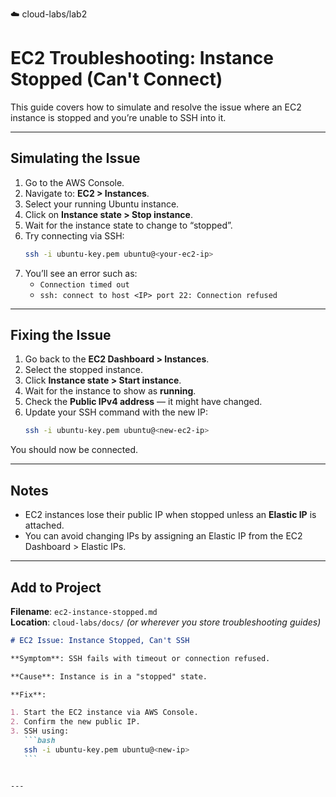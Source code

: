 ☁️ cloud-labs/lab2 
# EC2 Troubleshooting: Instance Stopped (Can't Connect)

This guide covers how to simulate and resolve the issue where an EC2 instance is stopped and you’re unable to SSH into it.

---

## Simulating the Issue

1. Go to the AWS Console.
2. Navigate to: **EC2 > Instances**.
3. Select your running Ubuntu instance.
4. Click on **Instance state > Stop instance**.
5. Wait for the instance state to change to “stopped”.
6. Try connecting via SSH:
   ```bash
   ssh -i ubuntu-key.pem ubuntu@<your-ec2-ip>
   ```
7. You’ll see an error such as:
   - `Connection timed out`
   - `ssh: connect to host <IP> port 22: Connection refused`

---

## Fixing the Issue

1. Go back to the **EC2 Dashboard > Instances**.
2. Select the stopped instance.
3. Click **Instance state > Start instance**.
4. Wait for the instance to show as **running**.
5. Check the **Public IPv4 address** — it might have changed.
6. Update your SSH command with the new IP:
   ```bash
   ssh -i ubuntu-key.pem ubuntu@<new-ec2-ip>
   ```

You should now be connected.

---

## Notes

- EC2 instances lose their public IP when stopped unless an **Elastic IP** is attached.
- You can avoid changing IPs by assigning an Elastic IP from the EC2 Dashboard > Elastic IPs.

---

## Add to Project

**Filename**: `ec2-instance-stopped.md`  
**Location**: `cloud-labs/docs/` _(or wherever you store troubleshooting guides)_

````md
# EC2 Issue: Instance Stopped, Can't SSH

**Symptom**: SSH fails with timeout or connection refused.

**Cause**: Instance is in a "stopped" state.

**Fix**:

1. Start the EC2 instance via AWS Console.
2. Confirm the new public IP.
3. SSH using:
   ```bash
   ssh -i ubuntu-key.pem ubuntu@<new-ip>
   ```
````

```

---
```
